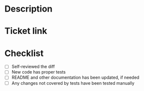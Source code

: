 # Description
<!-- What this PR does, and why is needed, a useful description is expected -->

# Ticket link
<!-- Please add ticket link -->

# Checklist
<!-- Details you need to consider that are commonly forgotten -->
<!-- Pre-submit checklist should be marked as completed when PR moves out from DRAFT -->
- [ ] Self-reviewed the diff
- [ ] New code has proper tests
- [ ] README and other documentation has been updated, if needed
- [ ] Any changes not covered by tests have been tested manually
